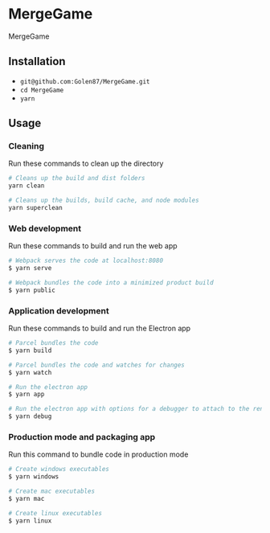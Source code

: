 # MergeGame

MergeGame

## Installation

* `git@github.com:Golen87/MergeGame.git`
* `cd MergeGame`
* `yarn`

## Usage

### Cleaning
Run these commands to clean up the directory
``` bash
# Cleans up the build and dist folders
yarn clean

# Cleans up the builds, build cache, and node modules
yarn superclean
```

### Web development
Run these commands to build and run the web app
``` bash
# Webpack serves the code at localhost:8080
$ yarn serve

# Webpack bundles the code into a minimized product build
$ yarn public
```

### Application development
Run these commands to build and run the Electron app
``` bash
# Parcel bundles the code
$ yarn build

# Parcel bundles the code and watches for changes
$ yarn watch

# Run the electron app
$ yarn app

# Run the electron app with options for a debugger to attach to the render process
$ yarn debug
```

### Production mode and packaging app
Run this command to bundle code in production mode
``` bash
# Create windows executables
$ yarn windows

# Create mac executables
$ yarn mac

# Create linux executables
$ yarn linux
```